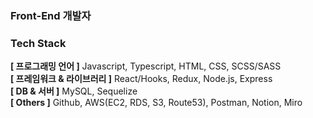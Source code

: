 ### Front-End 개발자

### Tech Stack
**[ 프로그래밍 언어 ]** Javascript, Typescript, HTML, CSS, SCSS/SASS   
**[ 프레임워크 & 라이브러리 ]** React/Hooks, Redux, Node.js, Express   
**[ DB & 서버 ]** MySQL, Sequelize   
**[ Others ]** Github, AWS(EC2, RDS, S3, Route53), Postman, Notion, Miro   
<!--
**JewonYeon/JewonYeon** is a ✨ _special_ ✨ repository because its `README.md` (this file) appears on your GitHub profile.

Here are some ideas to get you started:

- 🔭 I’m currently working on ...
- 🌱 I’m currently learning ...
- 👯 I’m looking to collaborate on ...
- 🤔 I’m looking for help with ...
- 💬 Ask me about ...
- 📫 How to reach me: ...
- 😄 Pronouns: ...
- ⚡ Fun fact: ...
-->
